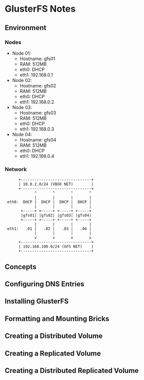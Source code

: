 # GlusterFS Notes

## Environment

### Nodes

- Node 01:
    -  Hostname: gfs01
    -  RAM: 512MB
    -  eth0: DHCP
    -  eth1: 192.168.0.1
- Node 02:
    -  Hostname: gfs02
    -  RAM: 512MB
    -  eth0: DHCP
    -  eth1: 192.168.0.2
- Node 03:
    -  Hostname: gfs03
    -  RAM: 512MB
    -  eth0: DHCP
    -  eth1: 192.168.0.3
- Node 04:
    -  Hostname: gfs04
    -  RAM: 512MB
    -  eth0: DHCP
    -  eth1: 192.168.0.4

### Network

```
      +-------------------------------+
      | 10.0.2.0/24 (VBOX NET)        |
      +-------------------------------+
             ^       ^       ^       ^
             |       |       |       |
 eth0:  DHCP |  DHCP |  DHCP |  DHCP |
             |       |       |       |
       +-----+ +-----+ +-----+ +-----+
       |gfs01| |gfs02| |gfs03| |gfs04|
       +-----+ +-----+ +-----+ +-----+
             |       |       |       |
 eth1:   .01 |   .02 |   .03 |   .04 |
             |       |       |       |
             v       v       v       v
      +-------------------------------+
      | 192.168.100.0/24 (GFS NET)    |
      +-------------------------------+
```

## Concepts

## Configuring DNS Entries

## Installing GlusterFS

## Formatting and Mounting Bricks

## Creating a Distributed Volume

## Creating a Replicated Volume

## Creating a Distributed Replicated Volume

